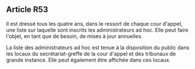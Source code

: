 Article R53
----
Il est dressé tous les quatre ans, dans le ressort de chaque cour d'appel, une
liste sur laquelle sont inscrits les administrateurs ad hoc. Elle peut faire
l'objet, en tant que de besoin, de mises à jour annuelles.

La liste des administrateurs ad hoc est tenue à la disposition du public dans
les locaux du secrétariat-greffe de la cour d'appel et des tribunaux de grande
instance. Elle peut également être affichée dans ces locaux.
